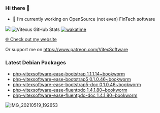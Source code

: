 ### Hi there 👋

- 🔭 I’m currently working on OpenSource  (not even) FinTech software

![](https://komarev.com/ghpvc/?username=Vitexus)
![Vitexus GitHub Stats](https://github-readme-stats.vercel.app/api?username=Vitexus&show_icons=true)
[![wakatime](https://wakatime.com/badge/user/5abba9ca-813e-43ac-9b5f-b1cfdf3dc1c7.svg)](https://wakatime.com/@5abba9ca-813e-43ac-9b5f-b1cfdf3dc1c7)

<p><a href="https://vitexsoftware.cz">🌐 Check out my website</a></p>

Or support me on https://www.patreon.com/VitexSoftware

### Latest Debian Packages
<!-- DEBIAN-PACKAGES-LIST:START -->
- [php-vitexsoftware-ease-bootstrap 1.1.1.14~bookworm](https://repo.vitexsoftware.com/package.php?package=php-vitexsoftware-ease-bootstrap)
- [php-vitexsoftware-ease-bootstrap5 0.1.0.46~bookworm](https://repo.vitexsoftware.com/package.php?package=php-vitexsoftware-ease-bootstrap5)
- [php-vitexsoftware-ease-bootstrap5-doc 0.1.0.46~bookworm](https://repo.vitexsoftware.com/package.php?package=php-vitexsoftware-ease-bootstrap5-doc)
- [php-vitexsoftware-ease-fluentpdo 1.4.1.80~bookworm](https://repo.vitexsoftware.com/package.php?package=php-vitexsoftware-ease-fluentpdo)
- [php-vitexsoftware-ease-fluentpdo-doc 1.4.1.80~bookworm](https://repo.vitexsoftware.com/package.php?package=php-vitexsoftware-ease-fluentpdo-doc)
<!-- DEBIAN-PACKAGES-LIST:END -->

![IMG_20210519_192653](https://user-images.githubusercontent.com/2621130/120022731-1bd48900-bfed-11eb-90f9-4f88f560b8b7.jpg)

<!--
**Vitexus/Vitexus** is a ✨ _special_ ✨ repository because its `README.md` (this file) appears on your GitHub profile.

Here are some ideas to get you started:

- 🌱 I’m currently learning ...
- 👯 I’m looking to collaborate on ...
- 🤔 I’m looking for help with ...
- 💬 Ask me about ...
- 📫 How to reach me: ...
- 😄 Pronouns: ...
- ⚡ Fun fact: ...
-->


